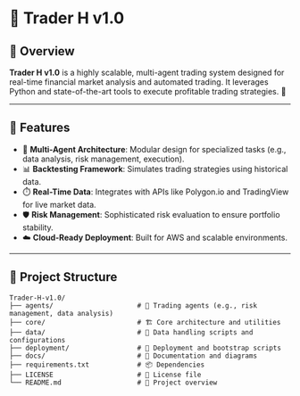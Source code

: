 # 🚀 Trader H v1.0

## 🌟 Overview
**Trader H v1.0** is a highly scalable, multi-agent trading system designed for real-time financial market analysis and automated trading. It leverages Python and state-of-the-art tools to execute profitable trading strategies. 🤑

---

## 🔑 Features
- 🧠 **Multi-Agent Architecture**: Modular design for specialized tasks (e.g., data analysis, risk management, execution).
- 📊 **Backtesting Framework**: Simulates trading strategies using historical data.
- ⏱️ **Real-Time Data**: Integrates with APIs like Polygon.io and TradingView for live market data.
- 🛡️ **Risk Management**: Sophisticated risk evaluation to ensure portfolio stability.
- ☁️ **Cloud-Ready Deployment**: Built for AWS and scalable environments.

---

## 📂 Project Structure
```plaintext
Trader-H-v1.0/
├── agents/                     # 🤖 Trading agents (e.g., risk management, data analysis)
├── core/                       # 🏗️ Core architecture and utilities
├── data/                       # 📁 Data handling scripts and configurations
├── deployment/                 # 🚀 Deployment and bootstrap scripts
├── docs/                       # 📜 Documentation and diagrams
├── requirements.txt            # 📦 Dependencies
├── LICENSE                     # 🔏 License file
└── README.md                   # 📖 Project overview
